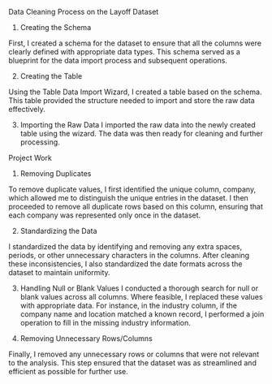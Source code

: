 Data Cleaning Process on the Layoff Dataset
1. Creating the Schema

First, I created a schema for the dataset to ensure that all the columns were clearly defined with appropriate data types. This schema served as a blueprint for the data import process and subsequent operations.

2. Creating the Table

Using the Table Data Import Wizard, I created a table based on the schema. This table provided the structure needed to import and store the raw data effectively.

3. Importing the Raw Data
I imported the raw data into the newly created table using the wizard. The data was then ready for cleaning and further processing.

Project Work
1. Removing Duplicates

To remove duplicate values, I first identified the unique column, company, which allowed me to distinguish the unique entries in the dataset. I then proceeded to remove all duplicate rows based on this column, ensuring that each company was represented only once in the dataset.

2. Standardizing the Data

I standardized the data by identifying and removing any extra spaces, periods, or other unnecessary characters in the columns. After cleaning these inconsistencies, I also standardized the date formats across the dataset to maintain uniformity.

3. Handling Null or Blank Values
I conducted a thorough search for null or blank values across all columns. Where feasible, I replaced these values with appropriate data. For instance, in the industry column, if the company name and location matched a known record, I performed a join operation to fill in the missing industry information.

4. Removing Unnecessary Rows/Columns

Finally, I removed any unnecessary rows or columns that were not relevant to the analysis. This step ensured that the dataset was as streamlined and efficient as possible for further use.
